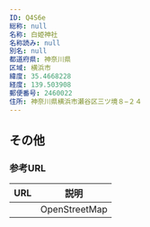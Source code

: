 ```yaml
---
ID: Q4S6e
総称: null
名称: 白姫神社
名称読み: null
別名: null
都道府県: 神奈川県
区域: 横浜市
緯度: 35.4668228
経度: 139.503908
郵便番号: 2460022
住所: 神奈川県横浜市瀬谷区三ツ境８−２４
---
```


## その他

### 参考URL

| URL | 説明          |
| --- | ------------- |
|     | OpenStreetMap |
